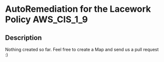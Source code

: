 # AutoRemediation for the Lacework Policy AWS_CIS_1_9

## Description
Nothing created so far. Feel free to create a Map and send us a pull request :)
